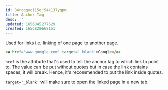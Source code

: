 ```yaml
---
id: 84rcqqyci15oj54k137yqpm
title: Anchor Tag
desc: ''
updated: 1656845277629
created: 1656828668151
---
```


Used for links i.e. linking of one page to another page.

```html
<a href='www.google.com' target='_blank'>Google</a>
```

`href` is the attribute that's used to tell the anchor tag to which link to point to. The value can be put without quotes but in case the link contains spaces, it will break. Hence, it's recommended to put the link inside quotes.

`target='_blank'` will make sure to open the linked page in a new tab.

